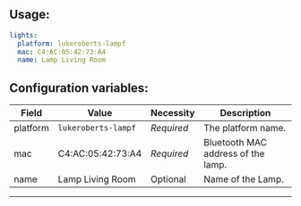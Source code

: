 ## Usage:
```yaml
lights:
  platform: lukeroberts-lampf
  mac: C4:AC:05:42:73:A4
  name: Lamp Living Room
```

## Configuration variables:
Field | Value | Necessity | Description
--- | --- | --- | ---
platform | `lukeroberts-lampf` | *Required* | The platform name.
mac | C4:AC:05:42:73:A4 | *Required* | Bluetooth MAC address of the lamp.
name | Lamp Living Room | Optional | Name of the Lamp.
***
